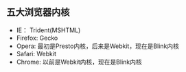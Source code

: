 ## 五大浏览器内核
+ IE： Trident(MSHTML)
+ Firefox: Gecko
+ Opera: 最初是Presto内核，后来是Webkit，现在是Blink内核
+ Safari: Webkit
+ Chrome: 以前是Webkit内核，现在是Blink内核